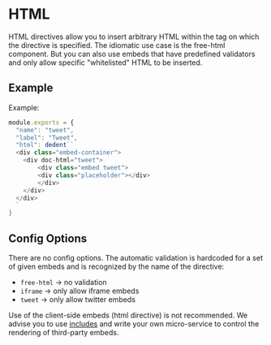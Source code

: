 # HTML

HTML directives allow you to insert arbitrary HTML within the tag on which the directive is specified. The idiomatic use case is the free-html component. But you can also use embeds that have predefined validators and only allow specific "whitelisted" HTML to be inserted.

## Example

Example:
```javascript
module.exports = {
  "name": "tweet",
  "label": "Tweet",
  "html": dedent``
  <div class="embed-container">
    <div doc-html="tweet">
        <div class="embed tweet">
        <div class="placeholder"></div>
        </div>
    </div>
  </div>
  `
}
```

## Config Options

There are no config options.
The automatic validation is hardcoded for a set of given embeds and is recognized by the name of the directive:
- `free-html` -> no validation
- `iframe` -> only allow iframe embeds
- `tweet` -> only allow twitter embeds

Use of the client-side embeds (html directive) is not recommended. We advise you to use [includes](./inlude.md) and write your own micro-service to control the rendering of third-party embeds.